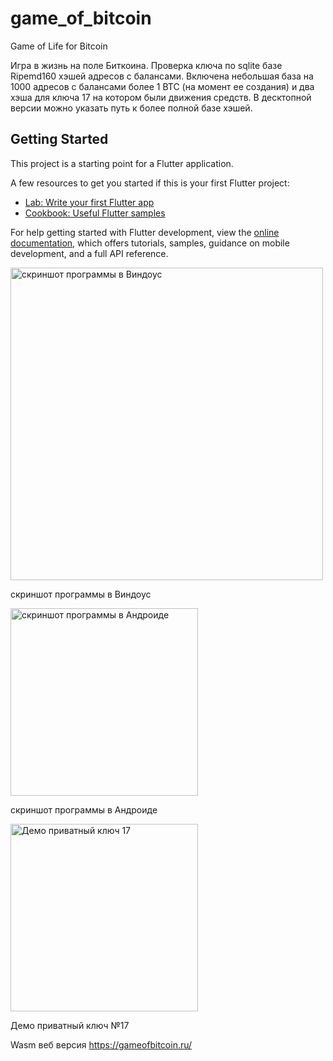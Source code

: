 # game_of_bitcoin


Game of Life for Bitcoin

Игра в жизнь на поле Биткоина.
Проверка ключа по sqlite базе Ripemd160 хэшей адресов с балансами.
Включена небольшая база на 1000 адресов с балансами более 1 BTC (на момент ее создания) и два хэша для ключа 17 на котором были движения средств.
В десктопной версии можно указать путь к более полной базе хэшей.

## Getting Started

This project is a starting point for a Flutter application.

A few resources to get you started if this is your first Flutter project:

- [Lab: Write your first Flutter app](https://docs.flutter.dev/get-started/codelab)
- [Cookbook: Useful Flutter samples](https://docs.flutter.dev/cookbook)

For help getting started with Flutter development, view the
[online documentation](https://docs.flutter.dev/), which offers tutorials,
samples, guidance on mobile development, and a full API reference.


<img src="https://github.com/user-attachments/assets/1737ae4f-7bfb-410a-ba2c-e0d0fdf4459e" alt="скриншот программы в Виндоус" width="500">

скриншот программы в Виндоус

<img src="https://github.com/user-attachments/assets/ec639148-faca-49ca-9fe5-64d08a09b1d7" alt="скриншот программы в Андроиде" width="300">

скриншот программы в Андроиде

<img src="https://github.com/user-attachments/assets/eb7338f4-97d2-49b0-8f67-a64423fd06e2" alt="Демо приватный ключ 17" width="300">

Демо приватный ключ №17

Wasm веб версия https://gameofbitcoin.ru/
